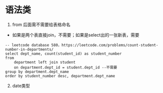 # 语法类
1. from 后面需不需要给表格命名
- 如果是两个表直接join，不需要；如果是select出的一张新表，需要
```MySQL
-- leetcode database 580，https://leetcode.com/problems/count-student-number-in-departments/
select dept_name, count(student_id) as student_number
from
    department left join student 
    on department.dept_id = student.dept_id --不需要
group by department.dept_name
order by student_number desc, department.dept_name
```
2. date类型
```

```
